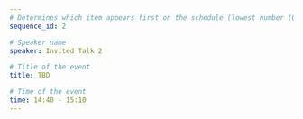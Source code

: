 ```yaml
---
# Determines which item appears first on the schedule (lowest number (0) appears first)
sequence_id: 2

# Speaker name
speaker: Invited Talk 2

# Title of the event
title: TBD

# Time of the event
time: 14:40 - 15:10
---
```

